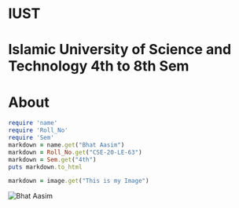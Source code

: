 # IUST
# Islamic University of Science and Technology 4th  to 8th Sem

# About
```ruby
require 'name'
require 'Roll_No'
require 'Sem'
markdown = name.get("Bhat Aasim")
markdown = Roll_No.get("CSE-20-LE-63")
markdown = Sem.get("4th")
puts markdown.to_html
```
```ruby
markdown = image.get("This is my Image")
```

![Bhat Aasim](https://raw.githubusercontent.com/bhataasim/portfolio/main/assets/images/profile2.jpg)
